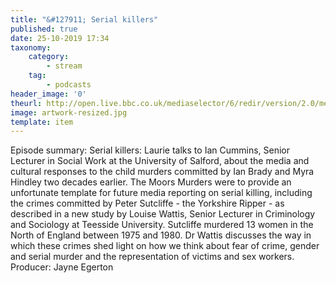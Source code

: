 ```yaml
---
title: "&#127911; Serial killers"
published: true
date: 25-10-2019 17:34
taxonomy:
    category:
	    - stream
    tag:
	    - podcasts
header_image: '0'
theurl: http://open.live.bbc.co.uk/mediaselector/6/redir/version/2.0/mediaset/audio-nondrm-download/proto/http/vpid/p07r6gj8.mp3
image: artwork-resized.jpg
template: item
--- 
```

Episode summary: Serial killers: Laurie talks to Ian Cummins, Senior Lecturer in Social Work at the University of Salford, about the media and cultural responses to the child murders committed by Ian Brady and Myra Hindley two decades earlier. The Moors Murders were to provide an unfortunate template for future media reporting on serial killing, including the crimes committed by Peter Sutcliffe - the Yorkshire Ripper - as described in a new study by Louise Wattis, Senior Lecturer in Criminology and Sociology at Teesside University. Sutcliffe murdered 13 women in the North of England between 1975 and 1980. Dr Wattis discusses the way in which these crimes shed light on how we think about fear of crime, gender and serial murder and the representation of victims and sex workers. Producer: Jayne Egerton
